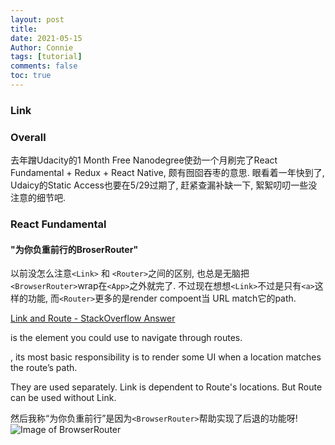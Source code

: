 ```yaml
---
layout: post
title: 
date: 2021-05-15
Author: Connie 
tags: [tutorial]
comments: false
toc: true
---
```

### Link
[]()

### Overall
去年蹭Udacity的1 Month Free Nanodegree使劲一个月刷完了React Fundamental + Redux + React Native, 颇有囫囵吞枣的意思. 眼看着一年快到了, Udaicy的Static Access也要在5/29过期了, 赶紧查漏补缺一下, 絮絮叨叨一些没注意的细节吧.

### React Fundamental
#### "为你负重前行的BroserRouter"
以前没怎么注意`<Link>` 和 `<Router>`之间的区别, 也总是无脑把`<BrowserRouter>`wrap在`<App>`之外就完了. 不过现在想想`<Link>`不过是只有`<a>`这样的功能, 而`<Router>`更多的是render compoent当 URL match它的path.

[Link and Route - StackOverflow Answer](https://stackoverflow.com/questions/50807929/how-does-react-router-works-and-what-is-the-difference-between-link-androute#:~:text=So%20in%20a%20nutshell%2C%20the,components%20based%20on%20route%20state.)

<Link/> is the element you could use to navigate through routes.

<Route/>, its most basic responsibility is to render some UI when a location matches the route’s path.

They are used separately. Link is dependent to Route's locations. But Route can be used without Link.

然后我称“为你负重前行”是因为`<BrowserRouter>`帮助实现了后退的功能呀!
![Image of BrowserRouter]({{site.browserRouterImg}})


